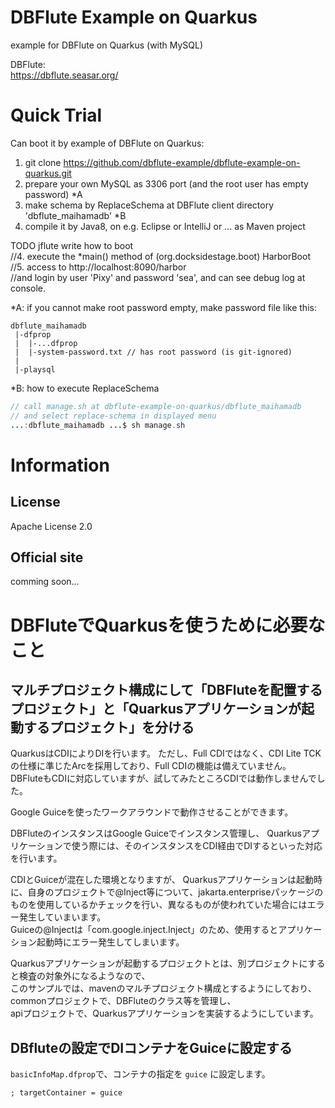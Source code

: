 DBFlute Example on Quarkus
=======================
example for DBFlute on Quarkus (with MySQL) 

DBFlute:  
https://dbflute.seasar.org/

# Quick Trial
Can boot it by example of DBFlute on Quarkus:

1. git clone https://github.com/dbflute-example/dbflute-example-on-quarkus.git
2. prepare your own MySQL as 3306 port (and the root user has empty password) *A
3. make schema by ReplaceSchema at DBFlute client directory 'dbflute_maihamadb' *B
4. compile it by Java8, on e.g. Eclipse or IntelliJ or ... as Maven project

TODO jflute write how to boot  
//4. execute the *main() method of (org.docksidestage.boot) HarborBoot  
//5. access to http://localhost:8090/harbor  
//and login by user 'Pixy' and password 'sea', and can see debug log at console.  

*A: if you cannot make root password empty, make password file like this:  
```
dbflute_maihamadb  
 |-dfprop
 |  |-...dfprop
 |  |-system-password.txt // has root password (is git-ignored)
 |
 |-playsql
```

*B: how to execute ReplaceSchema  
```java
// call manage.sh at dbflute-example-on-quarkus/dbflute_maihamadb
// and select replace-schema in displayed menu
...:dbflute_maihamadb ...$ sh manage.sh
```

# Information
## License
Apache License 2.0

## Official site
comming soon...


# DBFluteでQuarkusを使うために必要なこと

## マルチプロジェクト構成にして「DBFluteを配置するプロジェクト」と「Quarkusアプリケーションが起動するプロジェクト」を分ける

QuarkusはCDIによりDIを行います。
ただし、Full CDIではなく、CDI Lite TCKの仕様に準じたArcを採用しており、Full CDIの機能は備えていません。  
DBFluteもCDIに対応していますが、試してみたところCDIでは動作しませんでした。

Google Guiceを使ったワークアラウンドで動作させることができます。

DBFluteのインスタンスはGoogle Guiceでインスタンス管理し、
Quarkusアプリケーションで使う際には、そのインスタンスをCDI経由でDIするといった対応を行います。

CDIとGuiceが混在した環境となりますが、
Quarkusアプリケーションは起動時に、自身のプロジェクトで@Inject等について、jakarta.enterpriseパッケージのものを使用しているかチェックを行い、異なるものが使われていた場合にはエラー発生していまいます。  
Guiceの@Injectは「com.google.inject.Inject」のため、使用するとアプリケーション起動時にエラー発生してしまいます。

Quarkusアプリケーションが起動するプロジェクトとは、別プロジェクトにすると検査の対象外になるようなので、  
このサンプルでは、mavenのマルチプロジェクト構成とするようにしており、
commonプロジェクトで、DBFluteのクラス等を管理し、  
apiプロジェクトで、Quarkusアプリケーションを実装するようにしています。

## DBfluteの設定でDIコンテナをGuiceに設定する

`basicInfoMap.dfprop`で、コンテナの指定を `guice` に設定します。

```
; targetContainer = guice
```


